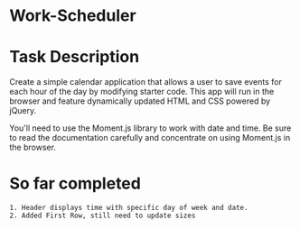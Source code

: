 # Work-Scheduler

# Task Description

Create a simple calendar application that allows a user to save events for each hour of the day by modifying starter code. This app will run in the browser and feature dynamically updated HTML and CSS powered by jQuery.

You'll need to use the Moment.js library to work with date and time. Be sure to read the documentation carefully and concentrate on using Moment.js in the browser.

# So far completed

    1. Header displays time with specific day of week and date.
    2. Added First Row, still need to update sizes
